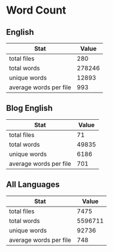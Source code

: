 # Word Count

## English

Stat | Value
---- | -----
total files | 280
total words | 278246
unique words | 12893
average words per file | 993

## Blog English

Stat | Value
---- | -----
total files | 71
total words | 49835
unique words | 6186
average words per file | 701

## All Languages

Stat | Value
---- | -----
total files | 7475
total words | 5596711
unique words | 92736
average words per file | 748
